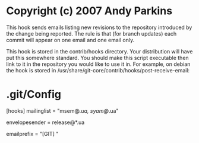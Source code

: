 # Copyright (c) 2007 Andy Parkins

 This hook sends emails listing new revisions to the repository
 introduced by the change being reported. The rule is that (for
 branch updates) each commit will appear on one email and one email
 only.

 This hook is stored in the contrib/hooks directory. Your distribution
 will have put this somewhere standard. You should make this script
 executable then link to it in the repository you would like to use it in.
 For example, on debian the hook is stored in
 /usr/share/git-core/contrib/hooks/post-receive-email:

# .git/Config
[hooks]
mailinglist = "msem@*.ua, syam@*.ua"

envelopesender = release@*.ua

emailprefix = "[GIT] "
